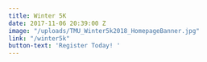 ```yaml
---
title: Winter 5K
date: 2017-11-06 20:39:00 Z
image: "/uploads/TMU_Winter5k2018_HomepageBanner.jpg"
link: "/winter5k"
button-text: 'Register Today! '
---
```


